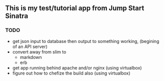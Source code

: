 ## This is my test/tutorial app from Jump Start Sinatra ##


### TODO
- get json input to database then output to something working, (begining of an API server)
- convert away from slim to
   - markdown
   - erb
- get app running behind apache and/or nginx (using virtualbox)
- figure out how to chefize the build also (using virtualbox)
